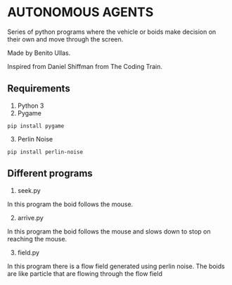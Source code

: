 # AUTONOMOUS AGENTS
Series of python programs where the vehicle or boids make decision on their own and move through the screen.

Made by Benito Ullas.

Inspired from Daniel Shiffman from The Coding Train.

## Requirements
1. Python 3
2. Pygame
```pip
pip install pygame
```
3. Perlin Noise
```pip
pip install perlin-noise
```
## Different programs
1. seek.py

In this program the boid follows the mouse.

2. arrive.py

In this program the boid follows the mouse and slows down to stop on reaching the mouse.

3. field.py

In this program there is a flow field generated using perlin noise. The boids are like particle that are flowing through the flow field 
